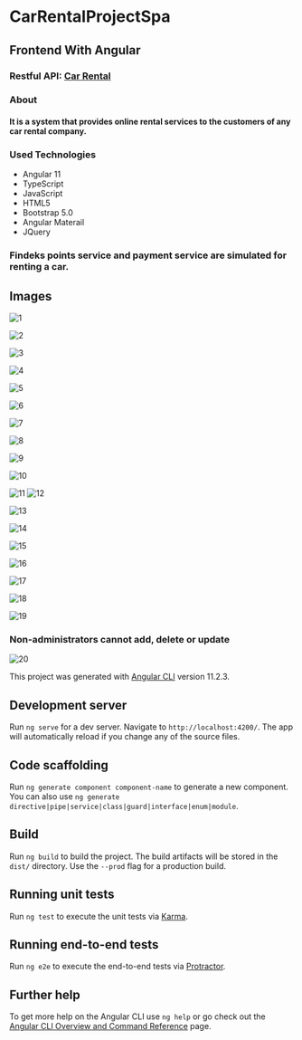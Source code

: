 # CarRentalProjectSpa

## Frontend With Angular

### Restful API: [Car Rental](https://github.com/TahaKazan29/car-rental)

### About
#### It is a system that provides online rental services to the customers of any car rental company.

### Used Technologies
  * Angular 11
  * TypeScript
  * JavaScript
  * HTML5
  * Bootstrap 5.0
  * Angular Materail
  * JQuery

### Findeks points service and payment service are simulated for renting a car.


## Images

![1](https://user-images.githubusercontent.com/74051388/113344143-5e554e80-9339-11eb-8608-70d5fa832429.png)

![2](https://user-images.githubusercontent.com/74051388/113344688-14b93380-933a-11eb-9ce8-b6f0b4795ab9.png)

![3](https://user-images.githubusercontent.com/74051388/113344704-1b47ab00-933a-11eb-8043-4c8c7e5f361b.png)

![4](https://user-images.githubusercontent.com/74051388/113344849-5053fd80-933a-11eb-8483-8b7a5233e60f.png)

![5](https://user-images.githubusercontent.com/74051388/113344829-4631ff00-933a-11eb-84b1-20d534902149.png)

![6](https://user-images.githubusercontent.com/74051388/113345008-83968c80-933a-11eb-95dd-bd8951de6d22.png)

![7](https://user-images.githubusercontent.com/74051388/113345010-842f2300-933a-11eb-9aee-b77fbf170025.png)

![8](https://user-images.githubusercontent.com/74051388/113345015-85605000-933a-11eb-867c-b90dda6978f1.png)

![9](https://user-images.githubusercontent.com/74051388/113345019-86917d00-933a-11eb-88e0-50bb2dece14e.png)

![10](https://user-images.githubusercontent.com/74051388/113345040-8d1ff480-933a-11eb-865a-371560b06f48.png)

![11](https://user-images.githubusercontent.com/74051388/113344920-65c92780-933a-11eb-877b-9f8051b6fc77.png)
![12](https://user-images.githubusercontent.com/74051388/113344924-6792eb00-933a-11eb-91e9-fca33c5b27c9.png)

![13](https://user-images.githubusercontent.com/74051388/113344927-682b8180-933a-11eb-9268-bb904a2e07b6.png)

![14](https://user-images.githubusercontent.com/74051388/113344952-74afda00-933a-11eb-89fe-79198345b90c.png)

![15](https://user-images.githubusercontent.com/74051388/113344955-75487080-933a-11eb-9565-fb6f7dffa7fc.png)

![16](https://user-images.githubusercontent.com/74051388/113344959-76799d80-933a-11eb-9f32-bc80aed42ac9.png)

![17](https://user-images.githubusercontent.com/74051388/113344961-77123400-933a-11eb-9798-91ec24218604.png)

![18](https://user-images.githubusercontent.com/74051388/113344966-78436100-933a-11eb-8659-516780669aa8.png)

![19](https://user-images.githubusercontent.com/74051388/113344970-79748e00-933a-11eb-9a34-01d9c2e3996b.png)

### Non-administrators cannot add, delete or update

![20](https://user-images.githubusercontent.com/74051388/113345898-cd33a700-933b-11eb-8556-1b42086de167.png)


This project was generated with [Angular CLI](https://github.com/angular/angular-cli) version 11.2.3.

## Development server

Run `ng serve` for a dev server. Navigate to `http://localhost:4200/`. The app will automatically reload if you change any of the source files.

## Code scaffolding

Run `ng generate component component-name` to generate a new component. You can also use `ng generate directive|pipe|service|class|guard|interface|enum|module`.

## Build

Run `ng build` to build the project. The build artifacts will be stored in the `dist/` directory. Use the `--prod` flag for a production build.

## Running unit tests

Run `ng test` to execute the unit tests via [Karma](https://karma-runner.github.io).

## Running end-to-end tests

Run `ng e2e` to execute the end-to-end tests via [Protractor](http://www.protractortest.org/).

## Further help

To get more help on the Angular CLI use `ng help` or go check out the [Angular CLI Overview and Command Reference](https://angular.io/cli) page.
